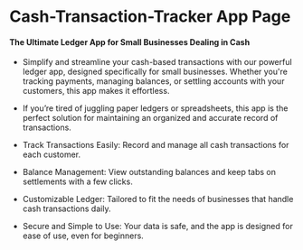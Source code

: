 # Cash-Transaction-Tracker App Page

#### The Ultimate Ledger App for Small Businesses Dealing in Cash

- Simplify and streamline your cash-based transactions with our powerful ledger app, designed specifically for small businesses. Whether you're tracking payments, managing balances, or settling accounts with your customers, this app makes it effortless.

- If you’re tired of juggling paper ledgers or spreadsheets, this app is the perfect solution for maintaining an organized and accurate record of transactions.

- Track Transactions Easily: Record and manage all cash transactions for each customer.

- Balance Management: View outstanding balances and keep tabs on settlements with a few clicks.

- Customizable Ledger: Tailored to fit the needs of businesses that handle cash transactions daily.

- Secure and Simple to Use: Your data is safe, and the app is designed for ease of use, even for beginners.
